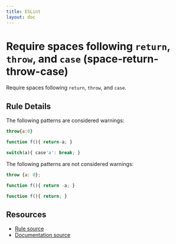```yaml
---
title: ESLint
layout: doc
---
```

<!-- Note: No pull requests accepted for this file. See README.md in the root directory for details. -->
# Require spaces following `return`, `throw`, and `case` (space-return-throw-case)

Require spaces following `return`, `throw`, and `case`.

## Rule Details

The following patterns are considered warnings:

```js
throw{a:0}
```

```js
function f(){ return-a; }
```

```js
switch(a){ case'a': break; }
```

The following patterns are not considered warnings:

```js
throw {a: 0};
```

```js
function f(){ return -a; }
```

```js
function f(){ return; }
```

## Resources

* [Rule source](https://github.com/eslint/eslint/tree/master/lib/rules/space-return-throw-case.js)
* [Documentation source](https://github.com/eslint/eslint/tree/master/docs/rules/space-return-throw-case.md)
